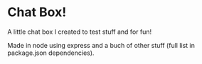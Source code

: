 # Chat Box!

A little chat box I created to test stuff and for fun!

Made in node using express and a buch of other stuff (full list in package.json dependencies).
